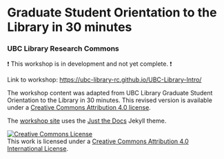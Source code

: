 # Graduate Student Orientation to the Library in 30 minutes
### UBC Library Research Commons

:heavy_exclamation_mark: This workshop is in development and not yet complete. :heavy_exclamation_mark:    

Link to workshop: https://ubc-library-rc.github.io/UBC-Library-Intro/

The workshop content was adapted from UBC Library Graduate Student Orientation to the Library in 30 minutes. This revised version is available under a [Creative Commons Attribution 4.0 license](https://creativecommons.org/licenses/by/4.0/).


The [workshop site](https://ubc-library-rc.github.io/UBC-Library-Intro/) uses the [Just the Docs](https://github.com/pmarsceill/just-the-docs) Jekyll theme.

<a rel="license" href="http://creativecommons.org/licenses/by/4.0/"><img alt="Creative Commons License" style="border-width:0" src="https://i.creativecommons.org/l/by/4.0/88x31.png" /></a><br />This work is licensed under a <a rel="license" href="http://creativecommons.org/licenses/by/4.0/">Creative Commons Attribution 4.0 International License</a>.
